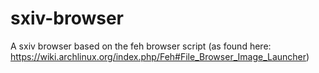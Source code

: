 # sxiv-browser
A sxiv browser based on the feh browser script (as found here: https://wiki.archlinux.org/index.php/Feh#File_Browser_Image_Launcher)
